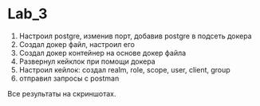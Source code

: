 # Lab_3
1. Настроил postgre, изменив порт, добавив postgre в подсеть докера
2. Создал докер файл, настроил его
3. Создал докер контейнер на основе докер файла
4. Развернул кейклок при помощи докера
5. Настроил кейлок: создал realm, role, scope, user, client, group
6. отправил запросы с postman

Все результаты на скриншотах.
